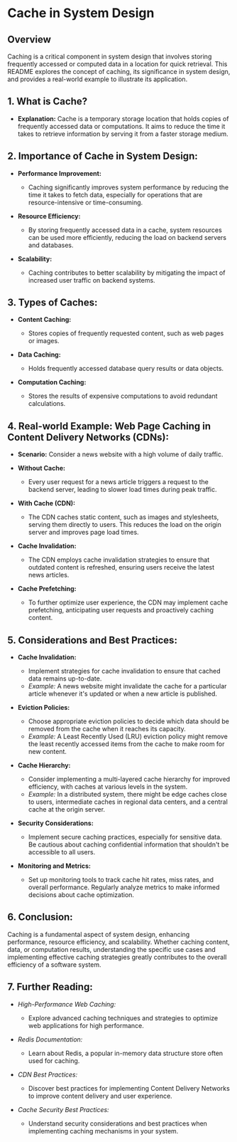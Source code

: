 # Cache in System Design

## Overview

Caching is a critical component in system design that involves storing frequently accessed or computed data in a location for quick retrieval. This README explores the concept of caching, its significance in system design, and provides a real-world example to illustrate its application.

## 1. **What is Cache?**

- **Explanation:** Cache is a temporary storage location that holds copies of frequently accessed data or computations. It aims to reduce the time it takes to retrieve information by serving it from a faster storage medium.

## 2. **Importance of Cache in System Design:**

- **Performance Improvement:**

  - Caching significantly improves system performance by reducing the time it takes to fetch data, especially for operations that are resource-intensive or time-consuming.
- **Resource Efficiency:**

  - By storing frequently accessed data in a cache, system resources can be used more efficiently, reducing the load on backend servers and databases.
- **Scalability:**

  - Caching contributes to better scalability by mitigating the impact of increased user traffic on backend systems.

## 3. **Types of Caches:**

- **Content Caching:**

  - Stores copies of frequently requested content, such as web pages or images.
- **Data Caching:**

  - Holds frequently accessed database query results or data objects.
- **Computation Caching:**

  - Stores the results of expensive computations to avoid redundant calculations.

## 4. **Real-world Example: Web Page Caching in Content Delivery Networks (CDNs):**

- **Scenario:** Consider a news website with a high volume of daily traffic.
- **Without Cache:**

  - Every user request for a news article triggers a request to the backend server, leading to slower load times during peak traffic.
- **With Cache (CDN):**

  - The CDN caches static content, such as images and stylesheets, serving them directly to users. This reduces the load on the origin server and improves page load times.
- **Cache Invalidation:**

  - The CDN employs cache invalidation strategies to ensure that outdated content is refreshed, ensuring users receive the latest news articles.
- **Cache Prefetching:**

  - To further optimize user experience, the CDN may implement cache prefetching, anticipating user requests and proactively caching content.

## 5. **Considerations and Best Practices:**

- **Cache Invalidation:**

  - Implement strategies for cache invalidation to ensure that cached data remains up-to-date.
  - *Example:* A news website might invalidate the cache for a particular article whenever it's updated or when a new article is published.
- **Eviction Policies:**

  - Choose appropriate eviction policies to decide which data should be removed from the cache when it reaches its capacity.
  - *Example:* A Least Recently Used (LRU) eviction policy might remove the least recently accessed items from the cache to make room for new content.
- **Cache Hierarchy:**

  - Consider implementing a multi-layered cache hierarchy for improved efficiency, with caches at various levels in the system.
  - *Example:* In a distributed system, there might be edge caches close to users, intermediate caches in regional data centers, and a central cache at the origin server.
- **Security Considerations:**

  - Implement secure caching practices, especially for sensitive data. Be cautious about caching confidential information that shouldn't be accessible to all users.
- **Monitoring and Metrics:**

  - Set up monitoring tools to track cache hit rates, miss rates, and overall performance. Regularly analyze metrics to make informed decisions about cache optimization.

## 6. **Conclusion:**

Caching is a fundamental aspect of system design, enhancing performance, resource efficiency, and scalability. Whether caching content, data, or computation results, understanding the specific use cases and implementing effective caching strategies greatly contributes to the overall efficiency of a software system.

## 7. **Further Reading:**

- *High-Performance Web Caching:*

  - Explore advanced caching techniques and strategies to optimize web applications for high performance.
- *Redis Documentation:*

  - Learn about Redis, a popular in-memory data structure store often used for caching.
- *CDN Best Practices:*

  - Discover best practices for implementing Content Delivery Networks to improve content delivery and user experience.
- *Cache Security Best Practices:*

  - Understand security considerations and best practices when implementing caching mechanisms in your system.

